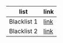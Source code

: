| list | link |
| ------ | ------ |
|Blacklist 1| [link](https://raw.githubusercontent.com/bluefly000/urchin-shading/main/filters/ncaqBlacklist.txt) |
|Blacklist 2| [link](https://raw.githubusercontent.com/bluefly000/urchin-shading/main/filters/uBlacklist_from_nsystem.txt) |

